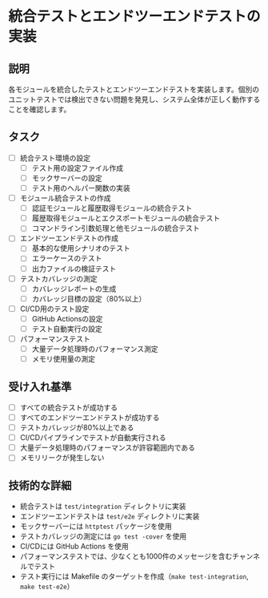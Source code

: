 # 統合テストとエンドツーエンドテストの実装

## 説明
各モジュールを統合したテストとエンドツーエンドテストを実装します。個別のユニットテストでは検出できない問題を発見し、システム全体が正しく動作することを確認します。

## タスク
- [ ] 統合テスト環境の設定
  - [ ] テスト用の設定ファイル作成
  - [ ] モックサーバーの設定
  - [ ] テスト用のヘルパー関数の実装
- [ ] モジュール統合テストの作成
  - [ ] 認証モジュールと履歴取得モジュールの統合テスト
  - [ ] 履歴取得モジュールとエクスポートモジュールの統合テスト
  - [ ] コマンドライン引数処理と他モジュールの統合テスト
- [ ] エンドツーエンドテストの作成
  - [ ] 基本的な使用シナリオのテスト
  - [ ] エラーケースのテスト
  - [ ] 出力ファイルの検証テスト
- [ ] テストカバレッジの測定
  - [ ] カバレッジレポートの生成
  - [ ] カバレッジ目標の設定（80%以上）
- [ ] CI/CD用のテスト設定
  - [ ] GitHub Actionsの設定
  - [ ] テスト自動実行の設定
- [ ] パフォーマンステスト
  - [ ] 大量データ処理時のパフォーマンス測定
  - [ ] メモリ使用量の測定

## 受け入れ基準
- [ ] すべての統合テストが成功する
- [ ] すべてのエンドツーエンドテストが成功する
- [ ] テストカバレッジが80%以上である
- [ ] CI/CDパイプラインでテストが自動実行される
- [ ] 大量データ処理時のパフォーマンスが許容範囲内である
- [ ] メモリリークが発生しない

## 技術的な詳細
- 統合テストは `test/integration` ディレクトリに実装
- エンドツーエンドテストは `test/e2e` ディレクトリに実装
- モックサーバーには `httptest` パッケージを使用
- テストカバレッジの測定には `go test -cover` を使用
- CI/CDには GitHub Actions を使用
- パフォーマンステストでは、少なくとも1000件のメッセージを含むチャンネルでテスト
- テスト実行には Makefile のターゲットを作成（`make test-integration`, `make test-e2e`）